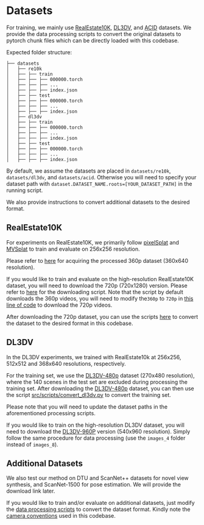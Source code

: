 # Datasets

For training, we mainly use [RealEstate10K](https://google.github.io/realestate10k/index.html), [DL3DV](https://github.com/DL3DV-10K/Dataset), and [ACID](https://infinite-nature.github.io/) datasets. We provide the data processing scripts to convert the original datasets to pytorch chunk files which can be directly loaded with this codebase. 

Expected folder structure:

```
├── datasets
│   ├── re10k
│   ├── ├── train
│   ├── ├── ├── 000000.torch
│   ├── ├── ├── ...
│   ├── ├── ├── index.json
│   ├── ├── test
│   ├── ├── ├── 000000.torch
│   ├── ├── ├── ...
│   ├── ├── ├── index.json
│   ├── dl3dv
│   ├── ├── train
│   ├── ├── ├── 000000.torch
│   ├── ├── ├── ...
│   ├── ├── ├── index.json
│   ├── ├── test
│   ├── ├── ├── 000000.torch
│   ├── ├── ├── ...
│   ├── ├── ├── index.json
```

By default, we assume the datasets are placed in `datasets/re10k`, `datasets/dl3dv`, and `datasets/acid`. Otherwise you will need to specify your dataset path with `dataset.DATASET_NAME.roots=[YOUR_DATASET_PATH]` in the running script.

We also provide instructions to convert additional datasets to the desired format.



## RealEstate10K

For experiments on RealEstate10K, we primarily follow [pixelSplat](https://github.com/dcharatan/pixelsplat) and [MVSplat](https://github.com/donydchen/mvsplat) to train and evaluate on 256x256 resolution.

Please refer to [here](https://github.com/dcharatan/pixelsplat?tab=readme-ov-file#acquiring-datasets) for acquiring the processed 360p dataset (360x640 resolution).

If you would like to train and evaluate on the high-resolution RealEstate10K dataset, you will need to download the 720p (720x1280) version. Please refer to [here](https://github.com/yilundu/cross_attention_renderer/tree/master/data_download) for the downloading script. Note that the script by default downloads the 360p videos, you will need to modify the`360p` to `720p` in [this line of code](https://github.com/yilundu/cross_attention_renderer/blob/master/data_download/generate_realestate.py#L137) to download the 720p videos.

After downloading the 720p dataset, you can use the scripts [here](https://github.com/dcharatan/real_estate_10k_tools/tree/main/src) to convert the dataset to the desired format in this codebase.



## DL3DV

In the DL3DV experiments, we trained with RealEstate10k at 256x256, 512x512 and 368x640 resolutions, respectively.

For the training set, we use the [DL3DV-480p](https://huggingface.co/datasets/DL3DV/DL3DV-ALL-480P) dataset (270x480 resolution), where the 140 scenes in the test set are excluded during processing the training set. After downloading the [DL3DV-480p](https://huggingface.co/datasets/DL3DV/DL3DV-ALL-480P) dataset, you can then use the script [src/scripts/convert_dl3dv.py](src/scripts/convert_dl3dv.py) to convert the training set.

Please note that you will need to update the dataset paths in the aforementioned processing scripts.

If you would like to train on the high-resolution DL3DV dataset, you will need to download the [DL3DV-960P](https://huggingface.co/datasets/DL3DV/DL3DV-ALL-960P) version (540x960 resolution). Simply follow the same procedure for data processing (use the `images_4` folder instead of `images_8`).



## Additional Datasets
We also test our method on DTU and ScanNet++ datasets for novel view synthesis, and ScanNet-1500 for pose estimation. We will provide the download link later.

If you would like to train and/or evaluate on additional datasets, just modify the [data processing scripts](src/scripts) to convert the dataset format. Kindly note the [camera conventions](https://github.com/cvg/NoPoSplat/tree/main?tab=readme-ov-file#camera-conventions) used in this codebase.
